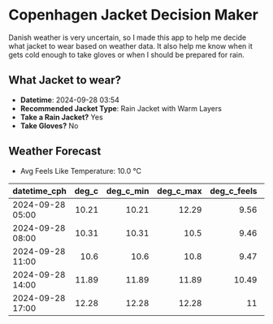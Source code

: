 
# Copenhagen Jacket Decision Maker

Danish weather is very uncertain, so I made this app to help me decide what jacket to wear based on weather data. 
It also help me know when it gets cold enough to take gloves or when I should be prepared for rain.

## What Jacket to wear?

- **Datetime**: 2024-09-28 03:54
- **Recommended Jacket Type**: Rain Jacket with Warm Layers
- **Take a Rain Jacket?** Yes
- **Take Gloves?** No

## Weather Forecast
- Avg Feels Like Temperature: 10.0 °C

| datetime_cph     |   deg_c |   deg_c_min |   deg_c_max |   deg_c_feels | weather   | wind   | rain   |
|:-----------------|--------:|------------:|------------:|--------------:|:----------|:-------|:-------|
| 2024-09-28 05:00 |   10.21 |       10.21 |       12.29 |          9.56 | Rain      | High   | Low    |
| 2024-09-28 08:00 |   10.31 |       10.31 |       10.5  |          9.46 | Clouds    | High   | None   |
| 2024-09-28 11:00 |   10.6  |       10.6  |       10.8  |          9.47 | Clouds    | High   | None   |
| 2024-09-28 14:00 |   11.89 |       11.89 |       11.89 |         10.49 | Rain      | High   | Low    |
| 2024-09-28 17:00 |   12.28 |       12.28 |       12.28 |         11    | Rain      | High   | Low    |
        